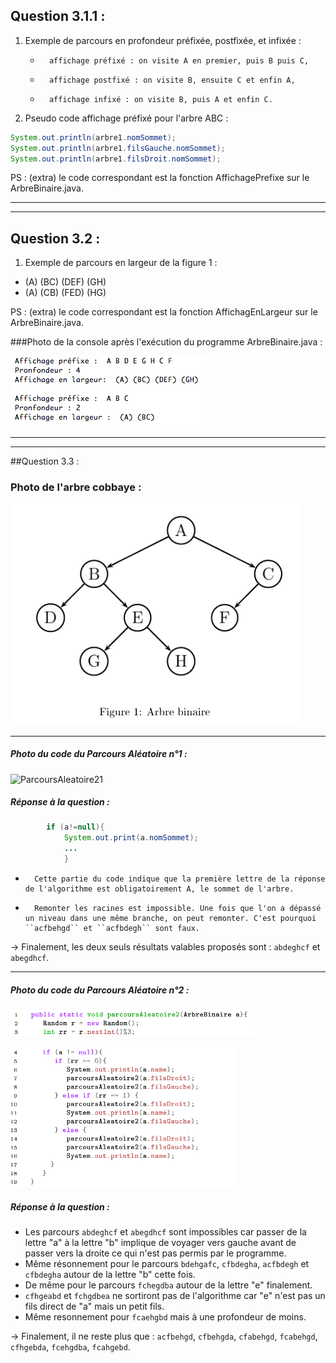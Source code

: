 ## Question 3.1.1 :

1. Exemple de parcours en profondeur préfixée, postfixée, et infixée : 
    -		affichage préfixé : on visite A en premier, puis B puis C,
    -		affichage postfixé : on visite B, ensuite C et enfin A,
    -		affichage infixé : on visite B, puis A et enfin C.

2. Pseudo code affichage préfixé pour l'arbre ABC :

```java
System.out.println(arbre1.nomSommet); 
System.out.println(arbre1.filsGauche.nomSommet);
System.out.println(arbre1.filsDroit.nomSommet);
```
PS : (extra) le code correspondant est la fonction AffichagePrefixe sur le ArbreBinaire.java.

----------------------
----------------------

## Question 3.2 :
1. Exemple de parcours en largeur de la figure 1 : 

* (A) (BC) (DEF) (GH)
* (A) (CB) (FED) (HG)

PS : (extra) le code correspondant est la fonction AffichagEnLargeur sur le ArbreBinaire.java.

###Photo de la console après l'exécution du programme ArbreBinaire.java : 

![ArbreBinaire](https://github.com/ArnaudRib/TD6/blob/master/Photos/ArbreBinaire.png)

----------------------
----------------------

##Question 3.3 :

### Photo de l'arbre cobbaye : 

![ArbreFig1](https://github.com/ArnaudRib/TD6/blob/master/Photos/ArbreFig1.png)

_________________________________________

##### Photo du code du Parcours Aléatoire n°1 :

![ParcoursAleatoire21](https://github.com/ArnaudRib/TD6/blob/master/Photos/ParcoursAléatoire.png)

##### Réponse à la question :

```java
		if (a!=null){
			System.out.print(a.nomSommet);
			...
			}
```


-		Cette partie du code indique que la première lettre de la réponse de l'algorithme est obligatoirement A, le sommet de l'arbre.
-		Remonter les racines est impossible. Une fois que l'on a dépassé un niveau dans une même branche, on peut remonter. C'est pourquoi ``acfbehgd`` et ``acfbdegh`` sont faux.

-> Finalement, les deux seuls résultats valables proposés sont : ``abdeghcf`` et ``abegdhcf``.

_________________________________________

##### Photo du code du Parcours Aléatoire n°2 :

![ParcoursAleatoire21](https://github.com/ArnaudRib/TD6/blob/master/Photos/ParcoursAleatoire21.png)

![ParcoursAleatoire22](https://github.com/ArnaudRib/TD6/blob/master/Photos/ParcoursAleatoire22.png)

##### Réponse à la question :

-	Les parcours ``abdeghcf`` et ``abegdhcf`` sont impossibles car passer de la lettre "a" à la lettre "b" implique de voyager vers gauche avant de passer vers la droite ce qui n'est pas permis par le programme. 
-	Même résonnement pour le parcours ``bdehgafc``, ``cfbdegha``, ``acfbdegh`` et ``cfbdegha`` autour de la lettre "b" cette fois.
-	De même pour le parcours ``fchegdba`` autour de la lettre "e" finalement.
-	``cfhgeabd`` et ``fchgdbea`` ne sortiront pas de l'algorithme car "e" n'est pas un fils direct de "a" mais un petit fils.
-	Même resonnement pour ``fcaehgbd`` mais à une profondeur de moins.

-> Finalement, il ne reste plus que : ``acfbehgd``, ``cfbehgda``, ``cfabehgd``, ``fcabehgd``, ``cfhgebda``, ``fcehgdba``, ``fcahgebd``.

